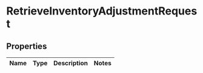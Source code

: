 
# RetrieveInventoryAdjustmentRequest

## Properties
Name | Type | Description | Notes
------------ | ------------- | ------------- | -------------



